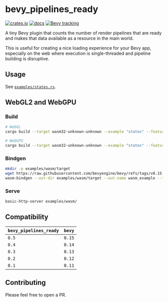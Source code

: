 # bevy_pipelines_ready

[![crates.io](https://img.shields.io/crates/v/bevy_pipelines_ready.svg)](https://crates.io/crates/bevy_pipelines_ready)
[![docs](https://docs.rs/bevy_pipelines_ready/badge.svg)](https://docs.rs/bevy_pipelines_ready)
[![Bevy tracking](https://img.shields.io/badge/Bevy%20tracking-released%20version-lightblue)](https://github.com/bevyengine/bevy/blob/main/docs/plugins_guidelines.md#main-branch-tracking)

A tiny Bevy plugin that counts the number of render pipelines that are ready and makes that data available as a resource in the main world.

This is useful for creating a nice loading experience for your Bevy app, especially on the web where execution is single-threaded and pipeline building is disruptive.

## Usage

See [`examples/states.rs`](examples/states.rs).

## WebGL2 and WebGPU

### Build

```bash
# WebGL
cargo build --target wasm32-unknown-unknown --example "states" --features="webgl2"

# WebGPU
cargo build --target wasm32-unknown-unknown --example "states" --features="webgpu"
```

### Bindgen

```bash
mkdir -p examples/wasm/target
wget https://raw.githubusercontent.com/bevyengine/bevy/refs/tags/v0.15.0/examples/wasm/index.html -O examples/wasm/index.html
wasm-bindgen --out-dir examples/wasm/target --out-name wasm_example --target web target/wasm32-unknown-unknown/debug/examples/states.wasm
```

### Serve

```bash
basic-http-server examples/wasm/
```

## Compatibility

| `bevy_pipelines_ready`   | `bevy` |
| :--                      | :--    |
| `0.5`                    | `0.15` |
| `0.4`                    | `0.14` |
| `0.3`                    | `0.13` |
| `0.2`                    | `0.12` |
| `0.1`                    | `0.11` |

## Contributing

Please feel free to open a PR.
